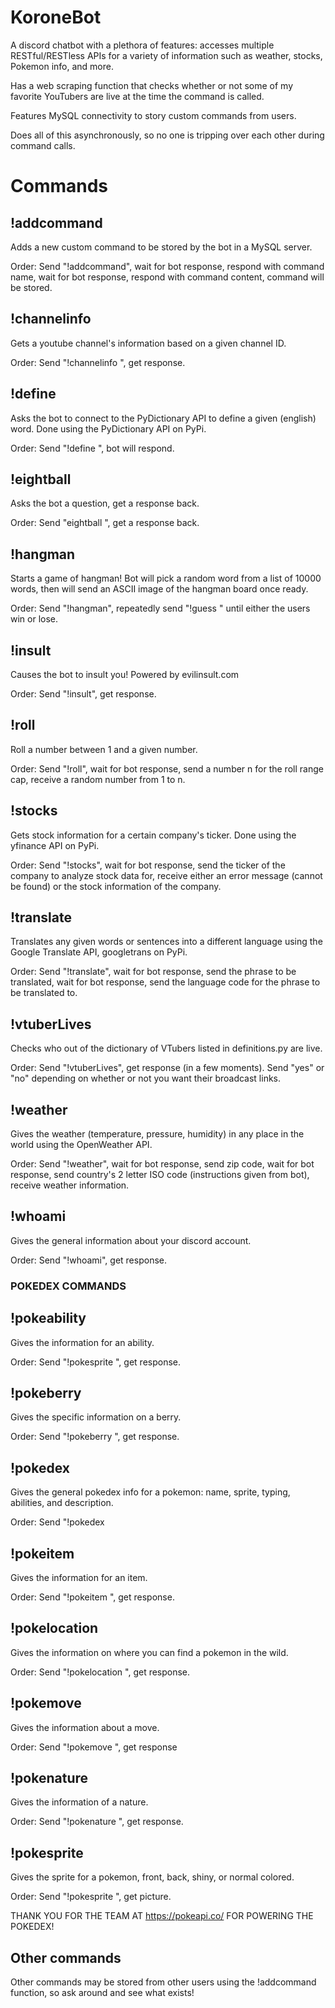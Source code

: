 # KoroneBot
A discord chatbot with a plethora of features: accesses multiple RESTful/RESTless APIs for a variety of information such as weather, stocks, Pokemon info, and more.

Has a web scraping function that checks whether or not some of my favorite YouTubers are live at the time the command is called.

Features MySQL connectivity to story custom commands from users.

Does all of this asynchronously, so no one is tripping over each other during command calls.

# Commands

## !addcommand

Adds a new custom command to be stored by the bot in a MySQL server.

Order: Send "!addcommand", wait for bot response, respond with command name, wait for bot response, respond with command content, command will be stored.

## !channelinfo

Gets a youtube channel's information based on a given channel ID.

Order: Send "!channelinfo <channel id>", get response.

## !define

Asks the bot to connect to the PyDictionary API to define a given (english) word.  Done using the PyDictionary API on PyPi.

Order: Send "!define <word>", bot will respond.

## !eightball

Asks the bot a question, get a response back.

Order: Send "eightball <question>", get a response back.
  
## !hangman

Starts a game of hangman!  Bot will pick a random word from a list of 10000 words, then will send an ASCII image of the hangman board once ready.

Order: Send "!hangman", repeatedly send "!guess <word>" until either the users win or lose.

## !insult

Causes the bot to insult you!  Powered by evilinsult.com

Order: Send "!insult", get response.

## !roll

Roll a number between 1 and a given number.

Order: Send "!roll", wait for bot response, send a number n for the roll range cap, receive a random number from 1 to n.

## !stocks

Gets stock information for a certain company's ticker.  Done using the yfinance API on PyPi.

Order: Send "!stocks", wait for bot response, send the ticker of the company to analyze stock data for, receive either an error message (cannot be found) or the stock information of the company.

## !translate

Translates any given words or sentences into a different language using the Google Translate API, googletrans on PyPi.

Order: Send "!translate", wait for bot response, send the phrase to be translated, wait for bot response, send the language code for the phrase to be translated to.

## !vtuberLives

Checks who out of the dictionary of VTubers listed in definitions.py are live.  

Order: Send "!vtuberLives", get response (in a few moments).  Send "yes" or "no" depending on whether or not you want their broadcast links.

## !weather

Gives the weather (temperature, pressure, humidity) in any place in the world using the OpenWeather API.

Order: Send "!weather", wait for bot response, send zip code, wait for bot response, send country's 2 letter ISO code (instructions given from bot), receive weather information.

## !whoami

Gives the general information about your discord account.

Order: Send "!whoami", get response.

### POKEDEX COMMANDS

## !pokeability

Gives the information for an ability.

Order: Send "!pokesprite <ability name>", get response.

## !pokeberry

Gives the specific information on a berry.

Order: Send "!pokeberry <berry name>", get response.

## !pokedex

Gives the general pokedex info for a pokemon: name, sprite, typing, abilities, and description.

Order:  Send "!pokedex <pokemon name>

## !pokeitem

Gives the information for an item.

Order:  Send "!pokeitem <item name>", get response.

## !pokelocation

Gives the information on where you can find a pokemon in the wild.

Order:  Send "!pokelocation <pokemon name>", get response.

## !pokemove

Gives the information about a move.

Order:  Send "!pokemove <move name>", get response

## !pokenature

Gives the information of a nature.

Order:  Send "!pokenature <nature name>", get response.

## !pokesprite

Gives the sprite for a pokemon, front, back, shiny, or normal colored.

Order: Send "!pokesprite <pokemon name> <front or back> <shiny or default>", get picture.

THANK YOU FOR THE TEAM AT https://pokeapi.co/ FOR POWERING THE POKEDEX!

## Other commands

Other commands may be stored from other users using the !addcommand function, so ask around and see what exists!

